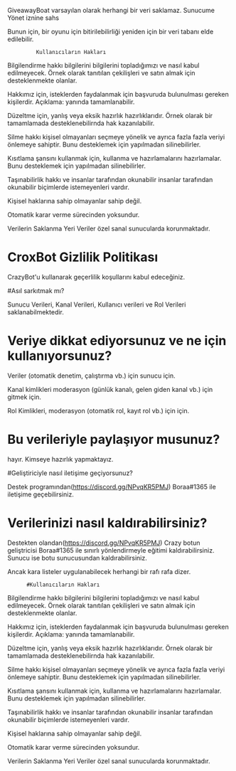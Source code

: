 GiveawayBoat varsayılan olarak herhangi bir veri saklamaz. Sunucume Yönet iznine sahs

Bunun için, bir oyunu için bitirilebilirliği yeniden için bir veri tabanı elde edilebilir.

             Kullanıcıların Hakları

Bilgilendirme hakkı bilgilerini bilgilerini topladığımızı ve nasıl kabul edilmeyecek. Örnek olarak tanıtılan çekilişleri ve satın almak için desteklenmekte olanlar.

Hakkımız için, isteklerden faydalanmak için başvuruda bulunulması gereken kişilerdir. Açıklama: yanında tamamlanabilir.

Düzeltme için, yanlış veya eksik hazırlık hazırlıklarıdır. Örnek olarak bir tamamlamada desteklenebilirnda hak kazanılabilir.

Silme hakkı kişisel olmayanları seçmeye yönelik ve ayrıca fazla fazla veriyi önlemeye sahiptir. Bunu desteklemek için yapılmadan silinebilirler.

Kısıtlama şansını kullanmak için, kullanma ve hazırlamalarını hazırlamalar. Bunu desteklemek için yapılmadan silinebilirler.

Taşınabilirlik hakkı ve insanlar tarafından okunabilir insanlar tarafından okunabilir biçimlerde istemeyenleri vardır.

Kişisel haklarına sahip olmayanlar sahip değil.

Otomatik karar verme sürecinden yoksundur.

Verilerin Saklanma Yeri Veriler özel sanal sunucularda korunmaktadır.
# CroxBot Gizlilik Politikası

CrazyBot'u kullanarak geçerlilik koşullarını kabul edeceğiniz.

#Asıl sarkıtmak mı?

Sunucu Verileri, Kanal Verileri, Kullanıcı verileri ve Rol Verileri saklanabilmektedir.

# Veriye dikkat ediyorsunuz ve ne için kullanıyorsunuz?

Veriler (otomatik denetim, çalıştırma vb.) için sunucu için.

Kanal kimlikleri moderasyon (günlük kanalı, gelen giden kanal vb.) için gitmek için.

Rol Kimlikleri, moderasyon (otomatik rol, kayıt rol vb.) için için.

# Bu verileriyle paylaşıyor musunuz?

hayır. Kimseye hazırlık yapmaktayız.

#Geliştiriciyle nasıl iletişime geçiyorsunuz?

Destek programından(https://discord.gg/NPvqKR5PMJ) Boraa#1365 ile iletişime geçebilirsiniz.

# Verilerinizi nasıl kaldırabilirsiniz?

Destekten olandan(https://discord.gg/NPvqKR5PMJ) Crazy botun geliştricisi Boraa#1365 ile sınırlı yönlendirmeyle eğitimi kaldırabilirsiniz. Sunucu ise botu sunucusundan kaldırabilirsiniz.

Ancak kara listeler uygulanabilecek herhangi bir rafı rafa dizer.

          #Kullanıcıların Hakları

          

Bilgilendirme hakkı bilgilerini bilgilerini topladığımızı ve nasıl kabul edilmeyecek. Örnek olarak tanıtılan çekilişleri ve satın almak için desteklenmekte olanlar.

Hakkımız için, isteklerden faydalanmak için başvuruda bulunulması gereken kişilerdir. Açıklama: yanında tamamlanabilir.

Düzeltme için, yanlış veya eksik hazırlık hazırlıklarıdır. Örnek olarak bir tamamlamada desteklenebilirnda hak kazanılabilir.

Silme hakkı kişisel olmayanları seçmeye yönelik ve ayrıca fazla fazla veriyi önlemeye sahiptir. Bunu desteklemek için yapılmadan silinebilirler.

Kısıtlama şansını kullanmak için, kullanma ve hazırlamalarını hazırlamalar. Bunu desteklemek için yapılmadan silinebilirler.

Taşınabilirlik hakkı ve insanlar tarafından okunabilir insanlar tarafından okunabilir biçimlerde istemeyenleri vardır.

Kişisel haklarına sahip olmayanlar sahip değil.

Otomatik karar verme sürecinden yoksundur.

Verilerin Saklanma Yeri Veriler özel sanal sunucularda korunmaktadır.
